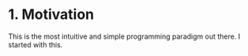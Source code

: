 # 1. Motivation

This is the most intuitive and simple programming paradigm out there. I started with this.


